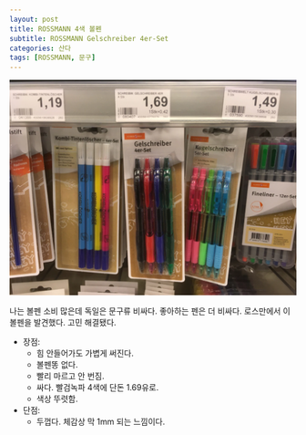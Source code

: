 ```yaml
---
layout: post
title: ROSSMANN 4색 볼펜
subtitle: ROSSMANN Gelschreiber 4er-Set
categories: 산다
tags: [ROSSMANN, 문구]
---
```


![Gelschreiber](/assets/images/posts/2023-07-03-gelschreiber.webp)

나는 볼펜 소비 많은데 독일은 문구류 비싸다. 좋아하는 펜은 더 비싸다. 로스만에서 이 볼펜을 발견했다. 고민 해결됐다.

- 장점:
  - 힘 안들어가도 가볍게 써진다.
  - 볼펜똥 없다.
  - 빨리 마르고 안 번짐.
  - 싸다. 빨검녹파 4색에 단돈 1.69유로.
  - 색상 뚜렷함.
- 단점:
  - 두껍다. 체감상 막 1mm 되는 느낌이다.
